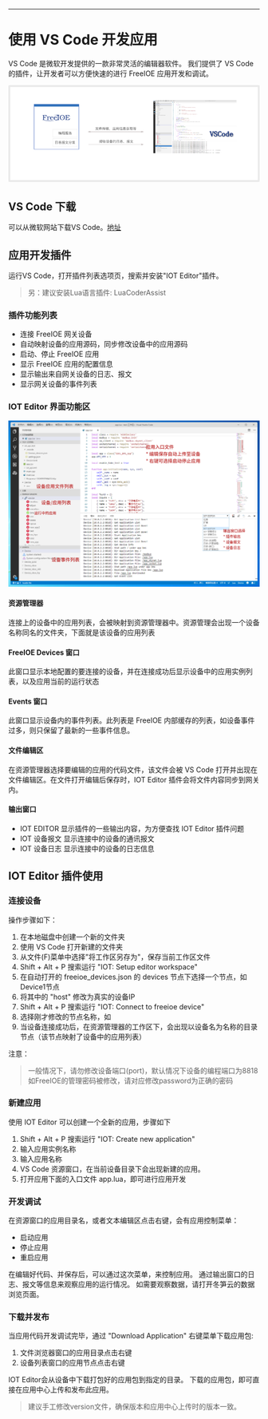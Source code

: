 
---

# 使用 VS Code 开发应用

VS Code 是微软开发提供的一款非常灵活的编辑器软件。 我们提供了 VS Code的插件，让开发者可以方便快速的进行 FreeIOE 应用开发和调试。

![IOT Editor](assets/vscode_arch.png)

## VS Code 下载

可以从微软网站下载VS Code。[地址](https://code.visualstudio.com/)

## 应用开发插件

运行VS Code，打开插件列表选项页，搜索并安装"IOT Editor"插件。

> 另：建议安装Lua语言插件: LuaCoderAssist

### 插件功能列表

* 连接 FreeIOE 网关设备
* 自动映射设备的应用源码，同步修改设备中的应用源码
* 启动、停止 FreeIOE 应用
* 显示 FreeIOE 应用的配置信息
* 显示输出来自网关设备的日志、报文
* 显示网关设备的事件列表


### IOT Editor 界面功能区

![IOT Editor 功能区](assets/vscode_editor.png "插件功能区")

#### 资源管理器

连接上的设备中的应用列表，会被映射到资源管理器中。资源管理会出现一个设备名称同名的文件夹，下面就是该设备的应用列表

#### FreeIOE Devices 窗口

此窗口显示本地配置的要连接的设备，并在连接成功后显示设备中的应用实例列表，以及应用当前的运行状态

#### Events 窗口

此窗口显示设备内的事件列表。此列表是 FreeIOE 内部缓存的列表，如设备事件过多，则只保留了最新的一些事件信息。

#### 文件编辑区

在资源管理器选择要编辑的应用的代码文件，该文件会被 VS Code 打开并出现在文件编辑区。在文件打开编辑后保存时，IOT Editor 插件会将文件内容同步到网关内。

#### 输出窗口

* IOT EDITOR
  显示插件的一些输出内容，为方便查找 IOT Editor 插件问题
* IOT 设备报文
  显示连接中的设备的通讯报文
* IOT 设备日志
  显示连接中的设备的日志信息

## IOT Editor 插件使用

### 连接设备

操作步骤如下：

1. 在本地磁盘中创建一个新的文件夹
2. 使用 VS Code 打开新建的文件夹
3. 从文件(F)菜单中选择"将工作区另存为"，保存当前工作区文件
4. Shift + Alt + P 搜索运行 "IOT: Setup editor workspace"
5. 在自动打开的 freeioe_devices.json 的 devices 节点下选择一个节点，如Device1节点
6. 将其中的 "host" 修改为真实的设备IP
7. Shift + Alt + P 搜索运行 "IOT: Connect to freeioe device"
8. 选择刚才修改的节点名称，如
9. 当设备连接成功后，在资源管理器的工作区下，会出现以设备名为名称的目录节点（该节点映射了设备中的应用列表）

注意：

> 一般情况下，请勿修改设备端口(port)，默认情况下设备的编程端口为8818
> 如FreeIOE的管理密码被修改，请对应修改password为正确的密码

### 新建应用

使用 IOT Editor 可以创建一个全新的应用，步骤如下

1. Shift + Alt + P 搜索运行 "IOT: Create new application"
2. 输入应用实例名称
3. 输入应用名称
4. VS Code 资源窗口，在当前设备目录下会出现新建的应用。
5. 打开应用下面的入口文件 app.lua，即可进行应用开发

### 开发调试

在资源窗口的应用目录名，或者文本编辑区点击右键，会有应用控制菜单：

* 启动应用
* 停止应用
* 重启应用

在编辑好代码、并保存后，可以通过这次菜单，来控制应用。 通过输出窗口的日志、报文等信息来观察应用的运行情况。 如需要观察数据，请打开冬笋云的数据浏览页面。

### 下载并发布

当应用代码开发调试完毕，通过 "Download Application" 右键菜单下载应用包:

1. 文件浏览器窗口的应用目录点击右键
2. 设备列表窗口的应用节点点击右键

IOT Editor会从设备中下载打包好的应用包到指定的目录。 下载的应用包，即可直接在应用中心上传和发布此应用。

> 建议手工修改version文件，确保版本和应用中心上传时的版本一致。
